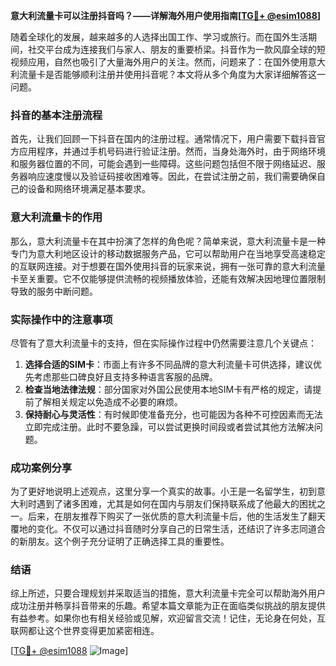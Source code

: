 **意大利流量卡可以注册抖音吗？——详解海外用户使用指南[[TG💪+ @esim1088](https://t.me/s/esim1088)]**

随着全球化的发展，越来越多的人选择出国工作、学习或旅行。而在国外生活期间，社交平台成为连接我们与家人、朋友的重要桥梁。抖音作为一款风靡全球的短视频应用，自然也吸引了大量海外用户的关注。然而，问题来了：在国外使用意大利流量卡是否能够顺利注册并使用抖音呢？本文将从多个角度为大家详细解答这一问题。

### 抖音的基本注册流程

首先，让我们回顾一下抖音在国内的注册过程。通常情况下，用户需要下载抖音官方应用程序，并通过手机号码进行验证注册。然而，当身处海外时，由于网络环境和服务器位置的不同，可能会遇到一些障碍。这些问题包括但不限于网络延迟、服务器响应速度慢以及验证码接收困难等。因此，在尝试注册之前，我们需要确保自己的设备和网络环境满足基本要求。

### 意大利流量卡的作用

那么，意大利流量卡在其中扮演了怎样的角色呢？简单来说，意大利流量卡是一种专门为意大利地区设计的移动数据服务产品，它可以帮助用户在当地享受高速稳定的互联网连接。对于想要在国外使用抖音的玩家来说，拥有一张可靠的意大利流量卡至关重要。它不仅能够提供流畅的视频播放体验，还能有效解决因地理位置限制导致的服务中断问题。

### 实际操作中的注意事项

尽管有了意大利流量卡的支持，但在实际操作过程中仍然需要注意几个关键点：

1. **选择合适的SIM卡**：市面上有许多不同品牌的意大利流量卡可供选择，建议优先考虑那些口碑良好且支持多种语言客服的品牌。
2. **检查当地法律法规**：部分国家对外国公民使用本地SIM卡有严格的规定，请提前了解相关规定以免造成不必要的麻烦。
3. **保持耐心与灵活性**：有时候即使准备充分，也可能因为各种不可控因素而无法立即完成注册。此时不要急躁，可以尝试更换时间段或者尝试其他方法解决问题。

### 成功案例分享

为了更好地说明上述观点，这里分享一个真实的故事。小王是一名留学生，初到意大利时遇到了诸多困难，尤其是如何在国内与朋友们保持联系成了他最大的困扰之一。后来，在朋友推荐下购买了一张优质的意大利流量卡后，他的生活发生了翻天覆地的变化。不仅可以通过抖音随时分享自己的日常生活，还结识了许多志同道合的新朋友。这个例子充分证明了正确选择工具的重要性。

### 结语

综上所述，只要合理规划并采取适当的措施，意大利流量卡完全可以帮助海外用户成功注册并畅享抖音带来的乐趣。希望本篇文章能为正在面临类似挑战的朋友提供有益参考。如果你也有相关经验或见解，欢迎留言交流！记住，无论身在何处，互联网都让这个世界变得更加紧密相连。

[[TG💪+ @esim1088](https://t.me/s/esim1088) ![Image](https://i.postimg.cc/4NQfJmqS/Snipaste-2025-05-13-00-14-12.png)]